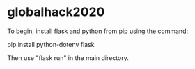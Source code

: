 # globalhack2020

To begin, install flask and python from pip using the command:

pip install python-dotenv flask

Then use "flask run" in the main directory.
